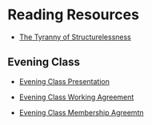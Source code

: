 # Reading Resources

* [The Tyranny of Structurelessness](https://www.jofreeman.com/joreen/tyranny.htm)

## Evening Class

* [Evening Class Presentation](https://www.dropbox.com/s/bqhl608necinrbf/HurraHurra-Presentation-191005.pdf?dl=0)
* [Evening Class Working Agreement](https://docs.google.com/document/d/10dG51GY_MJIE0qDjxjyGp6PAX8fPmfVn_EpbWAgzX7I/edit#heading=h.y7y4krphrlq0)

* [Evening Class Membership Agreemtn](https://docs.google.com/document/d/1-2V6zmROzl6b8OiLVPmw5reUunwrRVNfV68PaBl2o40/edit)
